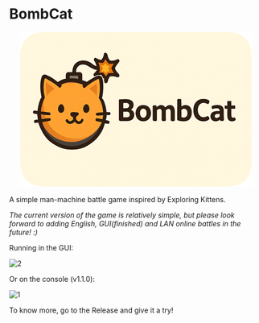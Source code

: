 # BombCat

<p align="center">
  <img src="Header.png" alt="title-pic">
</p>

A simple man-machine battle game inspired by Exploring Kittens.

_The current version of the game is relatively simple, but please look forward to adding English, GUI(finished) and LAN online battles in the future! :)_

Running in the GUI:

![2](https://github.com/user-attachments/assets/27ee727a-5be5-43b4-adee-7beca396f5b7)

Or on the console (v1.1.0): 

![1](https://github.com/user-attachments/assets/57435495-486c-408a-a6ef-2fea692502d4)

To know more, go to the Release and give it a try!

